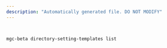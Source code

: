 ```yaml
---
description: "Automatically generated file. DO NOT MODIFY"
---
```


```bash


mgc-beta directory-setting-templates list

```